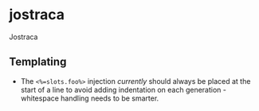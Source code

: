 # jostraca
Jostraca


## Templating

* The `<%=slots.foo%>` injection *currently* should always be placed at the start of a line to avoid adding indentation on each generation - whitespace handling needs to be smarter.
